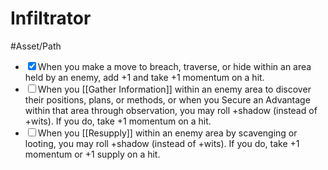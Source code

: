 # Infiltrator
#Asset/Path 

- <input type="checkbox" checked>When you make a move to breach, traverse, or hide within an area held by an enemy, add +1 and take +1 momentum on a hit.
- <input type="checkbox">When you [[Gather Information]] within an enemy area to discover their positions, plans, or methods, or when you Secure an Advantage within that area through observation, you may roll +shadow (instead of +wits). If you do, take +1 momentum on a hit.
- <input type="checkbox">When you [[Resupply]] within an enemy area by scavenging or looting, you may roll +shadow (instead of +wits). If you do, take +1 momentum or +1 supply on a hit. 